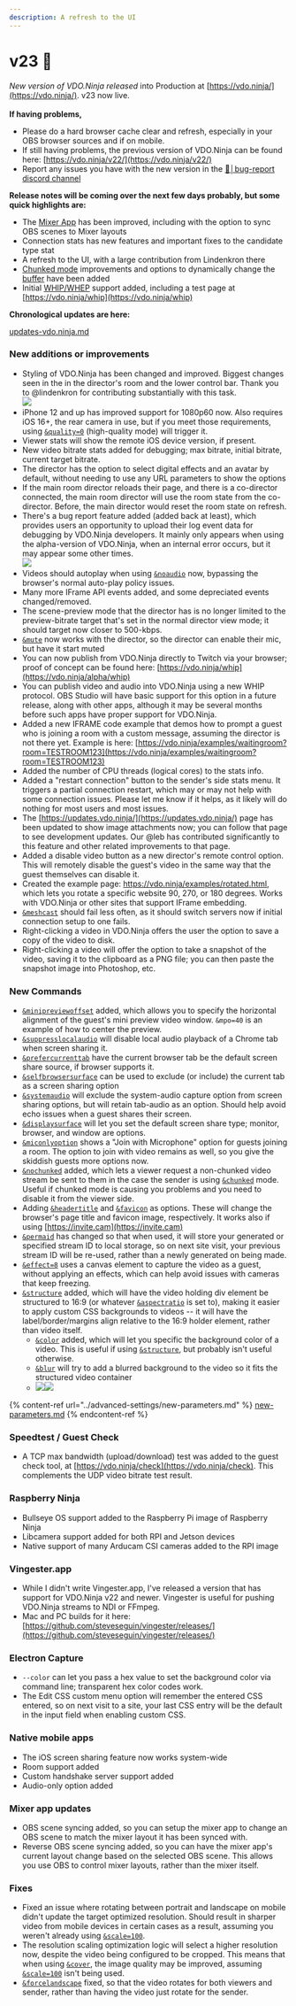 ```yaml
---
description: A refresh to the UI
---
```


# v23 🌱

_New version of VDO.Ninja released_ into Production at [https://vdo.ninja/](https://vdo.ninja/). v23 now live.\
\
**If having problems,**

* Please do a hard browser cache clear and refresh, especially in your OBS browser sources and if on mobile.
* If still having problems, the previous version of VDO.Ninja can be found here: [https://vdo.ninja/v22/](https://vdo.ninja/v22/)
* Report any issues you have with the new version in the ⁠[🐞│bug-report discord channel](https://discord.gg/qWDshMsTar)

**Release notes will be coming over the next few days probably, but some quick highlights are:**

* The [Mixer App](../steves-helper-apps/mixer-app.md) has been improved, including with the option to sync OBS scenes to Mixer layouts
* Connection stats has new features and important fixes to the candidate type stat
* A refresh to the UI, with a large contribution from Lindenkron there
* [Chunked mode](../newly-added-parameters/and-chunked.md) improvements and options to dynamically change the [buffer](../advanced-settings/view-parameters/buffer.md) have been added
* Initial [WHIP/WHEP](../advanced-settings/mixer-scene-parameters/and-whip.md) support added, including a test page at [https://vdo.ninja/whip](https://vdo.ninja/whip)

**Chronological updates are here:**

[updates-vdo.ninja.md](../updates/updates-vdo.ninja.md "mention")

### **New additions or improvements**

* Styling of VDO.Ninja has been changed and improved. Biggest changes seen in the in the director's room and the lower control bar. Thank you to @lindenkron for contributing substantially with this task.\
  ![](<../.gitbook/assets/image (4) (9) (1).png>)
* iPhone 12 and up has improved support for 1080p60 now. Also requires iOS 16+, the rear camera in use, but if you meet those requirements, using [`&quality=0`](../advanced-settings/video-parameters/and-quality.md) (high-quality mode) will trigger it.
* Viewer stats will show the remote iOS device version, if present.
* New video bitrate stats added for debugging; max bitrate, initial bitrate, current target bitrate.
* The director has the option to select digital effects and an avatar by default, without needing to use any URL parameters to show the options
* If the main room director reloads their page, and there is a co-director connected, the main room director will use the room state from the co-director. Before, the main director would reset the room state on refresh.
* There's a bug report feature added (added back at least), which provides users an opportunity to upload their log event data for debugging by VDO.Ninja developers. It mainly only appears when using the alpha-version of VDO.Ninja, when an internal error occurs, but it may appear some other times.\
  ![](<../.gitbook/assets/image (2) (1) (1) (1) (1) (1).png>)
* Videos should autoplay when using [`&noaudio`](../advanced-settings/view-parameters/noaudio.md) now, bypassing the browser's normal auto-play policy issues.
* Many more IFrame API events added, and some depreciated events changed/removed.
* The scene-preview mode that the director has is no longer limited to the preview-bitrate target that's set in the normal director view mode; it should target now closer to 500-kbps.
* [`&mute`](../source-settings/and-mute.md) now works with the director, so the director can enable their mic, but have it start muted
* You can now publish from VDO.Ninja directly to Twitch via your browser; proof of concept can be found here: [https://vdo.ninja/whip](https://vdo.ninja/alpha/whip)
* You can publish video and audio into VDO.Ninja using a new WHIP protocol. OBS Studio will have basic support for this option in a future release, along with other apps, although it may be several months before such apps have proper support for VDO.Ninja.
* Added a new IFRAME code example that demos how to prompt a guest who is joining a room with a custom message, assuming the director is not there yet. Example is here: [https://vdo.ninja/examples/waitingroom?room=TESTROOM123](https://vdo.ninja/examples/waitingroom?room=TESTROOM123)
* Added the number of CPU threads (logical cores) to the stats info.
* Added a "restart connection" button to the sender's side stats menu. It triggers a partial connection restart, which may or may not help with some connection issues. Please let me know if it helps, as it likely will do nothing for most users and most issues.
* The [https://updates.vdo.ninja/](https://updates.vdo.ninja/) page has been updated to show image attachments now; you can follow that page to see development updates. Our @leb has contributed significantly to this feature and other related improvements to that page.
* Added a disable video button as a new director's remote control option. This will remotely disable the guest's video in the same way that the guest themselves can disable it.
* Created the example page: https://vdo.ninja/examples/rotated.html, which lets you rotate a specific website 90, 270, or 180 degrees. Works with VDO.Ninja or other sites that support IFrame embedding.
* [`&meshcast`](../newly-added-parameters/and-meshcast.md) should fail less often, as it should switch servers now if initial connection setup to one fails.
* Right-clicking a video in VDO.Ninja offers the user the option to save a copy of the video to disk.
* Right-clicking a video will offer the option to take a snapshot of the video, saving it to the clipboard as a PNG file; you can then paste the snapshot image into Photoshop, etc.

### **New Commands**

* [`&minipreviewoffset`](../advanced-settings/video-parameters/and-minipreview-1.md) added, which allows you to specify the horizontal alignment of the guest's mini preview video window. `&mpo=40` is an example of how to center the preview.
* [`&suppresslocalaudio`](../advanced-settings/screen-share-parameters/and-suppresslocalaudio.md) will disable local audio playback of a Chrome tab when screen sharing it.
* [`&prefercurrenttab`](../advanced-settings/screen-share-parameters/and-prefercurrenttab.md) have the current browser tab be the default screen share source, if browser supports it.
* [`&selfbrowsersurface`](../advanced-settings/screen-share-parameters/and-selfbrowsersurface.md) can be used to exclude (or include) the current tab as a screen sharing option
* [`&systemaudio`](../advanced-settings/screen-share-parameters/and-systemaudio.md) will exclude the system-audio capture option from screen sharing options, but will retain tab-audio as an option. Should help avoid echo issues when a guest shares their screen.
* [`&displaysurface`](../advanced-settings/screen-share-parameters/and-displaysurface.md) will let you set the default screen share type; monitor, browser, and window are options.
* [`&miconlyoption`](../advanced-settings/setup-parameters/and-miconlyoption-alpha.md) shows a "Join with Microphone" option for guests joining a room. The option to join with video remains as well, so you give the skiddish guests more options now.
* [`&nochunked`](../advanced-settings/settings-parameters/and-nochunked.md) added, which lets a viewer request a non-chunked video stream be sent to them in the case the sender is using [`&chunked`](../newly-added-parameters/and-chunked.md) mode. Useful if chunked mode is causing you problems and you need to disable it from the viewer side.
* Adding [`&headertitle`](../advanced-settings/design-parameters/and-headertitle.md) and [`&favicon`](../advanced-settings/design-parameters/and-favicon-alpha.md) as options. These will change the browser's page title and favicon image, respectively. It works also if using [https://invite.cam](https://invite.cam)
* [`&permaid`](../advanced-settings/setup-parameters/and-permaid.md) has changed so that when used, it will store your generated or specified stream ID to local storage, so on next site visit, your previous stream ID will be re-used, rather than a newly generated on being made.
* [`&effect=8`](../source-settings/effects.md) uses a canvas element to capture the video as a guest, without applying an effects, which can help avoid issues with cameras that keep freezing.
* [`&structure`](../advanced-settings/design-parameters/and-structure.md) added, which will have the video holding div element be structured to 16:9 (or whatever [`&aspectratio`](../advanced-settings/video-parameters/and-aspectratio.md) is set to), making it easier to apply custom CSS backgrounds to videos -- it will have the label/border/margins align relative to the 16:9 holder element, rather than video itself.
  * [`&color`](../advanced-settings/design-parameters/and-color.md) added, which will let you specific the background color of a video. This is useful if using [`&structure`](../advanced-settings/design-parameters/and-structure.md), but probably isn't useful otherwise.
  * [`&blur`](../advanced-settings/design-parameters/and-blur.md) will try to add a blurred background to the video so it fits the structured video container
  * ![](<../.gitbook/assets/image (3) (2).png>)![](<../.gitbook/assets/image (1) (4) (3).png>)

{% content-ref url="../advanced-settings/new-parameters.md" %}
[new-parameters.md](../advanced-settings/new-parameters.md)
{% endcontent-ref %}

### **Speedtest / Guest Check**

* A TCP max bandwidth (upload/download) test was added to the guest check tool, at [https://vdo.ninja/check](https://vdo.ninja/check). This complements the UDP video bitrate test result.

### **Raspberry Ninja**

* Bullseye OS support added to the Raspberry Pi image of Raspberry Ninja
* Libcamera support added for both RPI and Jetson devices
* Native support of many Arducam CSI cameras added to the RPI image

### Vingester.app

* While I didn't write Vingester.app, I've released a version that has support for VDO.Ninja v22 and newer. Vingester is useful for pushing VDO.Ninja streams to NDI or FFmpeg.
* Mac and PC builds for it here: [https://github.com/steveseguin/vingester/releases/](https://github.com/steveseguin/vingester/releases/)

### Electron Capture

* `--color` can let you pass a hex value to set the background color via command line; transparent hex color codes work.
* The Edit CSS custom menu option will remember the entered CSS entered, so on next visit to a site, your last CSS entry will be the default in the input field when enabling custom CSS.

### Native mobile apps

* The iOS screen sharing feature now works system-wide
* Room support added
* Custom handshake server support added
* Audio-only option added

### Mixer app updates

* OBS scene syncing added, so you can setup the mixer app to change an OBS scene to match the mixer layout it has been synced with.
* Reverse OBS scene syncing added, so you can have the mixer app's current layout change based on the selected OBS scene. This allows you use OBS to control mixer layouts, rather than the mixer itself.

### Fixes

* Fixed an issue where rotating between portrait and landscape on mobile didn't update the target optimized resolution. Should result in sharper video from mobile devices in certain cases as a result, assuming you weren't already using [`&scale=100`](../advanced-settings/view-parameters/scale.md).
* The resolution scaling optimization logic will select a higher resolution now, despite the video being configured to be cropped. This means that when using [`&cover`](../advanced-settings/view-parameters/cover.md), the image quality may be improved, assuming [`&scale=100`](../advanced-settings/view-parameters/scale.md) isn't being used.
* [`&forcelandscape`](../advanced-settings/mobile-parameters/and-forcelandscape.md) fixed, so that the video rotates for both viewers and sender, rather than having the video just rotate for the sender.
